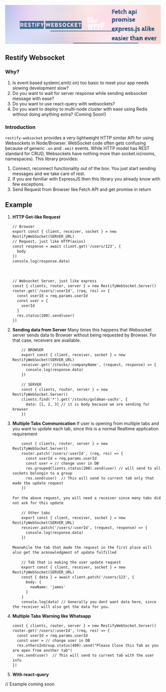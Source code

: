 ![alt text](docs/banner.png)

## Restify Websocket

### Why?

1. Is event based system(.emit/.on) too basic to meet your app needs slowing development slow?
1. Do you want to wait for server response while sending websocket message with ease?
1. Do you want to use react-query with websockets?
1. Do you want to deploy to multi-node cluster with ease using Redis without doing anything extra? (Coming Soon!)

### Introduction

`restify-websocket` provides a very lightweight HTTP similar API for using Websockets in Node/Browser. WebSocket code often gets confusing because of generic `.on` and `.emit` events. While HTTP model has REST standard for CRUD, Websockets have nothing more than socket.io(rooms, namespaces). This library provides:

1. Connect, reconnect functionality out of the box. You just start sending messages and we take care of rest.
1. If you are familiar with ExpressJS then this library you already know with few exceptions.
1. Send Request from Browser like Fetch API and get promise in return

## Example

1.  **HTTP Get-like Request**

        // Browser
        export const { client, receiver, socket } = new RestifyWebSocket(SERVER_URL)
        // Request, just like HTTP(axios)
        const response = await client.get('/users/123', {
          body
        })
        console.log(response.data)



        // Websocket Server, just like express
        const { clients, router, server } = new RestifyWebSocket.Server()
        router.get('/users/:userId', (req, res) => {
          const userId = req.params.userId
          const user = {
            userId
          }
          res.status(200).send(user)
        })

1.  **Sending data from Server**
    Many times this happens that Websocket server sends data to Browser without being requested by Browser. For that case, receivers are available.

            // BROWSER
            export const { client, receiver, socket } = new RestifyWebSocket(SERVER_URL)
            receiver.get('/stocks/:companyName', (request, response) => {
              console.log(response.data)
            })

            // SERVER
            const { clients, router, server } = new RestifyWebSocket.Server()
            clients.find('*').get('/stocks/goldman-sachs', {
              data: [1, 2, 3] // it is body because we are sending for browser
            })

1.  **Multiple Tabs Communication**
    If user is opening from multiple tabs and you want to update each tab, since this is a normal Realtime application requirement

            const { clients, router, server } = new RestifyWebSocket.Server()
            router.patch('/users/:userId', (req, res) => {
              const userId = req.params.userId
              const user = // change user in DB
              res.groupedClients.status(200).send(user) // will send to all sockets belongin to a group
              res.send(user)  // This will send to current tab only that made the update request
            })

        For the above request, you will need a receiver since many tabs did not ask for this update

            // Other tabs
            export const { client, receiver, socket } = new RestifyWebSocket(SERVER_URL)
            receiver.patch('/users/:userId', (request, response) => {
              console.log(response.data)
            })

        Meanwhile the tab that made the request in the first place will also get the acknowledgment of update fulfilled

            // Tab that is making the user update request
            export const { client, receiver, socket } = new RestifyWebSocket(SERVER_URL)
            const { data } = await client.patch('/users/123', {
              body: {
                newName: 'james'
              }
            }
            console.log(data) // Generally you dont want data here, since the receiver will also get the data for you.

1.  **Multiple Tabs Warning like Whatsapp**

        const { clients, router, server } = new RestifyWebSocket.Server()
        router.get('/users/:userId', (req, res) => {
          const userId = req.params.userId
          const user = // change user in DB
          res.othersInGroup.status(400).send("Please Close this Tab as you are open from another tab")
          res.send(user)  // This will send to current tab with the user info
        })

1.  **With react-query**

// Example coming soon
